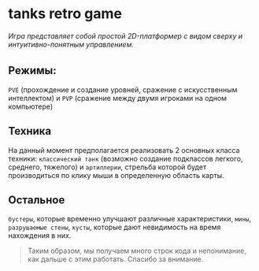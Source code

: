 # tanks retro game
###### Игра представляет собой простой 2D-платформер с видом сверху и интуитивно-понятным управлением.
## Режимы:
`PVE` (прохождение и создание уровней, сражение с искусственным интеллектом) и `PVP` (сражение между двумя игроками на одном компьютере)
## Техника
На данный момент предполагается реализовать 2 основных класса техники: `классический танк` (возможно создание подклассов легкого, среднего, тяжелого) и `артиллерии`, стрельба которой будет производиться по клику мыши в определенную область карты.
## Остальное
`бустеры`, которые временно улучшают различные характеристики, `мины`, `разрушаемые стены`, `кусты`, которые дают невидимость на время нахождения в них.

> Таким образом, мы получаем много строк кода и непонимание, как дальше с этим работать. Спасибо за внимание.
